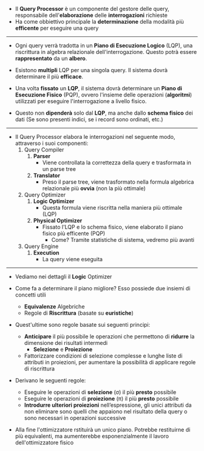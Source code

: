 * Il **Query Processor** è un componente del gestore delle query, responsabile dell'**elaborazione** delle **interrogazioni** richieste
* Ha come obbiettivo principale la **determinazione** della modalità più **efficente** per eseguire una query
---
* Ogni query verrà tradotta in un **Piano di Esecuzione Logico** (LQP), una riscrittura in algebra relazionale dell'interrogazione. Questo potrà essere **rappresentato** da un **albero**.
* Esistono **multipli** LQP per una singola query. Il sistema dovrà determinare il più **efficace**.

* Una volta **fissato** un **LQP**, il sistema dovrà determinare un **Piano di Esecuzione Fisico** (PQP), ovvero l'insieme delle operazioni (**algoritmi**) utilizzati per eseguire l'interrogazione a livello fisico.
* Questo non **dipenderà** solo dal **LQP**, ma anche dallo **schema fisico** dei dati (Se sono presenti indici, se i record sono ordinati, etc.)
---
* Il Query Processor elabora le interrogazioni nel seguente modo, attraverso i suoi componenti:
	1. Query Compiler
		 1. **Parser**
			* Viene controllata la correttezza della query e trasformata in un parse tree
		2. **Translator**
			* Preso il parse tree, viene trasformato nella formula algebrica relazionale più **ovvia** (non la più ottimale)
	2. Query Optimizer 
		1. **Logic Optimizer**
			* Questa formula viene riscritta nella maniera più ottimale (LQP)
		2. **Physical Optimizer**
			* Fissato l'LQP e lo schema fisico, viene elaborato il piano fisico più efficente (PQP)
				* Come? Tramite statistiche di sistema, vedremo più avanti
	3. Query Engine 
		1. **Execution**
			* La query viene eseguita
---
* Vediamo nei dettagli il **Logic** Optimizer
* Come fa a determinare il piano migliore? Esso possiede due insiemi di concetti utili
	* **Equivalenze** Algebriche
	* Regole di **Riscrittura** (basate su **euristiche**)

* Quest'ultime sono regole basate sui seguenti principi:
	* **Anticipare** il più possibile le operazioni che permettono di **ridurre** la dimensione dei risultati intermedi  
		* **Selezione** e **Proiezione**  
	* Fattorizzare condizioni di selezione complesse e lunghe liste di attributi in proiezioni, per aumentare la possibilità di applicare regole di riscrittura
* Derivano le seguenti regole:
	* Eseguire le operazioni di **selezione** (σ) il più **presto** possibile
	* Eseguire le operazioni di **proiezione** (π) il più **presto** possibile
	* **Introdurre ulteriori proiezioni** nell’espressione, gli unici attributi da non eliminare sono quelli che appaiono nel risultato della query  o sono necessari in operazioni successive

* Alla fine l'ottimizzatore rstituirà un unico piano. Potrebbe restituirne di più equivalenti, ma aumenterebbe esponenzialmente il lavoro dell'ottimizzatore fisico